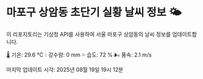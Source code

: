 
# 마포구 상암동 초단기 실황 날씨 정보 🌤️

이 리포지토리는 기상청 API를 사용하여 서울 마포구 상암동의 날씨 정보를 업데이트합니다. 

🌡️ 기온: 29.6 ℃
💧 강수량: 0 mm
💦 습도: 72 %
🌬️ 풍속: 2.1 m/s

마지막 업데이트 시각: 2025년 08월 19일 19시 12분    
